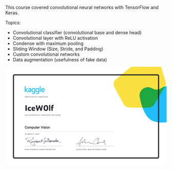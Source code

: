 This course covered convolutional neural networks with TensorFlow and Keras.

Topics:
- Convolutional classifier (convolutional base and dense head)
- Convolutional layer with ReLU activation
- Condense with maximum pooling
- Sliding Window (Size, Stride, and Padding)
- Custom convolutional networks
- Data augmentation (usefulness of fake data)

![alt text](https://github.com/IceW0lf/learning-portfolio/blob/main/Kaggle/11%20-%20Computer%20Vision/Certificate%20-%20Computer%20Vision.png)
